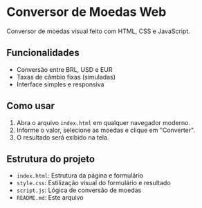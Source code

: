 # Conversor de Moedas Web

Conversor de moedas visual feito com HTML, CSS e JavaScript.

## Funcionalidades
- Conversão entre BRL, USD e EUR
- Taxas de câmbio fixas (simuladas)
- Interface simples e responsiva

## Como usar
1. Abra o arquivo `index.html` em qualquer navegador moderno.
2. Informe o valor, selecione as moedas e clique em "Converter".
3. O resultado será exibido na tela.

## Estrutura do projeto
- `index.html`: Estrutura da página e formulário
- `style.css`: Estilização visual do formulário e resultado
- `script.js`: Lógica de conversão de moedas
- `README.md`: Este arquivo
